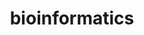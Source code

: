 ---
layout: posts_by_category
categories: bioinformatics
title: bioinformatics
permalink: /category/bioinformatics
---